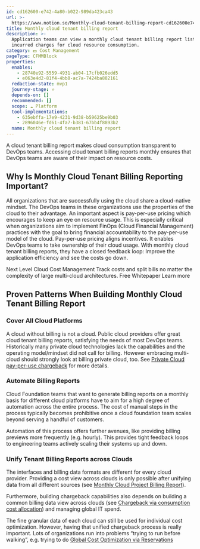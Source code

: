 ```yaml
---
id: cd162600-e742-4a80-b022-989da423ca43
url: >-
  https://www.notion.so/Monthly-cloud-tenant-billing-report-cd162600e7424a80b022989da423ca43
title: Monthly cloud tenant billing report
description: >-
  Application teams can view a monthly cloud tenant billing report listing all
  incurred charges for cloud resource consumption.
category: 💵 Cost Management
pageType: CFMMBlock
properties:
  enables:
    - 28740e92-5559-4931-ab04-17cfb026edd5
    - e063e4d2-81f4-4bb8-ac7a-7424ba882161
  redaction-state: mvp1
  journey-stage: ⭐️
  depends-on: []
  recommended: []
  scope: ☁️ Platform
  tool-implementations:
    - 635ebffa-17e9-4231-9d38-b59625be9b03
    - 2896046e-fd61-4fa7-b381-67bb4f8893b2
  name: Monthly cloud tenant billing report
---
```


A cloud tenant billing report makes cloud consumption transparent to DevOps teams. Accessing cloud tenant billing reports monthly ensures that DevOps teams are aware of their impact on resource costs.    

## Why Is Monthly Cloud Tenant Billing Reporting Important?

All organizations that are successfully using the cloud share a cloud-native mindset. The DevOps teams in these organizations use the properties of the cloud to their advantage. An important aspect is pay-per-use pricing which encourages to keep an eye on resource usage. This is especially critical when organizations aim to implement FinOps (Cloud Financial Management) practices with the goal to bring financial accountability to the pay-per-use model of the cloud. Pay-per-use pricing aligns incentives. It enables DevOps teams to take ownership of their cloud usage. With monthly cloud tenant billing reports, they have a closed feedback loop: Improve the application efficiency and see the costs go down.

<!--notion-markdown-cms:raw-->
<CallToAction>
  <CtaHeader>Next Level Cloud Cost Management</CtaHeader>
  <CtaText>Track costs and split bills no matter the complexity of large multi-cloud architectures.</CtaText>
  <CtaButton class="btn-primary" url="https://www.meshcloud.io/finops/">Free Whitepaper</CtaButton>
  <CtaButton class="btn-secondary" url="https://www.meshcloud.io/2020/12/23/the-2021-guide-to-multi-cloud-billing-and-cost-management/">Learn more</CtaButton>
</CallToAction>

## Proven Patterns When Building Monthly Cloud Tenant Billing Report

### Cover All Cloud Platforms

A cloud without billing is not a cloud. Public cloud providers offer great cloud tenant billing reports, satisfying the needs of most DevOps teams. Historically many private cloud technologies lack the capabilities and the operating model/mindset did not call for billing. However embracing multi-cloud should strongly look at billing private cloud, too. See [Private Cloud pay-per-use chargeback](./private-cloud-pay-per-use-chargeback.md) for more details.

### Automate Billing Reports

Cloud Foundation teams that want to generate billing reports on a monthly basis for different cloud platforms have to aim for a high degree of automation across the entire process. The cost of manual steps in the process typically becomes prohibitive once a cloud foundation team scales beyond serving a handful of customers. 

Automation of this process offers further avenues, like providing billing previews more frequently (e.g. hourly). This provides tight feedback loops to engineering teams actively scaling their systems up and down.

### Unify Tenant Billing Reports across Clouds

The interfaces and billing data formats are different for every cloud provider. Providing a cost view across clouds is only possible after unifying data from all different sources (see [Monthly Cloud Project Billing Report](./monthly-cloud-project-billing-report.md)).

Furthermore, building chargeback capabilities also depends on building a common billing data view across clouds (see [Chargeback via consumption cost allocation](./chargeback-via-consumption-cost-allocation.md)) and managing global IT spend.

The fine granular data of each cloud can still be used for individual cost optimization. However, having that unified chargeback process is really important. Lots of organizations run into problems “trying to run before walking”, e.g. trying to do [Global Cost Optimization via Reservations](./global-cost-optimization-via-reservations.md)

